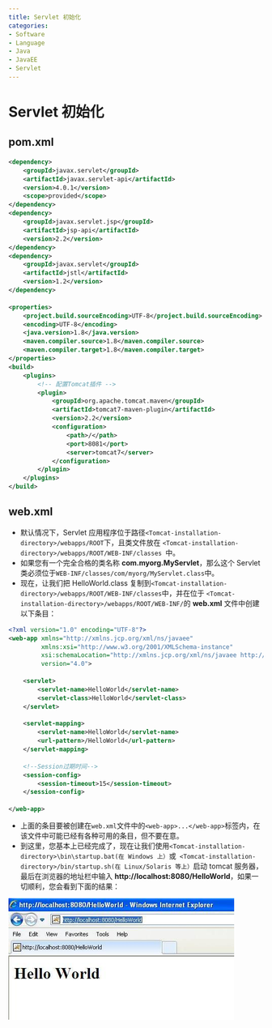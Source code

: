 ```yaml
---
title: Servlet 初始化
categories:
- Software
- Language
- Java
- JavaEE
- Servlet
---
```

# Servlet 初始化

## pom.xml

```xml
<dependency>
    <groupId>javax.servlet</groupId>
    <artifactId>javax.servlet-api</artifactId>
    <version>4.0.1</version>
    <scope>provided</scope>
</dependency>
<dependency>
    <groupId>javax.servlet.jsp</groupId>
    <artifactId>jsp-api</artifactId>
    <version>2.2</version>
</dependency>
<dependency>
    <groupId>javax.servlet</groupId>
    <artifactId>jstl</artifactId>
    <version>1.2</version>
</dependency>

<properties>
    <project.build.sourceEncoding>UTF-8</project.build.sourceEncoding>
    <encoding>UTF-8</encoding>
    <java.version>1.8</java.version>
    <maven.compiler.source>1.8</maven.compiler.source>
    <maven.compiler.target>1.8</maven.compiler.target>
</properties>
<build>
    <plugins>
        <!-- 配置Tomcat插件 -->
        <plugin>
            <groupId>org.apache.tomcat.maven</groupId>
            <artifactId>tomcat7-maven-plugin</artifactId>
            <version>2.2</version>
            <configuration>
                <path>/</path>
                <port>8081</port>
                <server>tomcat7</server>
            </configuration>
        </plugin>
    </plugins>
</build>
```

## web.xml

- 默认情况下，Servlet 应用程序位于路径` <Tomcat-installation-directory>/webapps/ROOT `下，且类文件放在 `<Tomcat-installation-directory>/webapps/ROOT/WEB-INF/classes `中。
- 如果您有一个完全合格的类名称 **com.myorg.MyServlet**，那么这个 Servlet 类必须位于`WEB-INF/classes/com/myorg/MyServlet.class`中。
- 现在，让我们把 HelloWorld.class 复制到`<Tomcat-installation-directory>/webapps/ROOT/WEB-INF/classes`中，并在位于 `<Tomcat-installation-directory>/webapps/ROOT/WEB-INF/`的 **web.xml** 文件中创建以下条目：

```xml
<?xml version="1.0" encoding="UTF-8"?>
<web-app xmlns="http://xmlns.jcp.org/xml/ns/javaee"
         xmlns:xsi="http://www.w3.org/2001/XMLSchema-instance"
         xsi:schemaLocation="http://xmlns.jcp.org/xml/ns/javaee http://xmlns.jcp.org/xml/ns/javaee/web-app_4_0.xsd"
         version="4.0">

    <servlet>
        <servlet-name>HelloWorld</servlet-name>
        <servlet-class>HelloWorld</servlet-class>
    </servlet>

    <servlet-mapping>
        <servlet-name>HelloWorld</servlet-name>
        <url-pattern>/HelloWorld</url-pattern>
    </servlet-mapping>

    <!--Session过期时间-->
    <session-config>
        <session-timeout>15</session-timeout>
    </session-config>

</web-app>
```

- 上面的条目要被创建在`web.xml`文件中的`<web-app>...</web-app>`标签内，在该文件中可能已经有各种可用的条目，但不要在意。
- 到这里，您基本上已经完成了，现在让我们使用`<Tomcat-installation-directory>\bin\startup.bat(在 Windows 上）`或` <Tomcat-installation-directory>/bin/startup.sh(在 Linux/Solaris 等上）`启动 tomcat 服务器，最后在浏览器的地址栏中输入 **http://localhost:8080/HelloWorld**，如果一切顺利，您会看到下面的结果：

![](https://raw.githubusercontent.com/LuShan123888/Files/main/Pictures/2020-12-10-2020-11-15-servlet-example-5017053.jpg)
